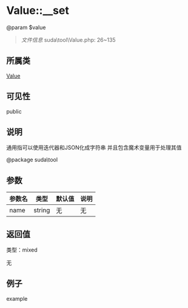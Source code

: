 # Value::__set

@param $value

> *文件信息* suda\tool\Value.php: 26~135

## 所属类 

[Value](../Value.md)

## 可见性

 public 

## 说明


通用指可以使用迭代器和JSON化成字符串
并且包含魔术变量用于处理其值

@package suda\tool


## 参数


| 参数名 | 类型 | 默认值 | 说明 |
|--------|-----|-------|-------|
| name |  string | 无 | 无 |



## 返回值

类型：mixed

无



## 例子

example